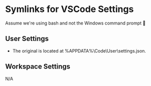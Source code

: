 # Symlinks for VSCode Settings
Assume we're using bash and not the Windows command prompt 🤮

## User Settings
- The original is located at %APPDATA%\Code\User\settings.json.

## Workspace Settings
N/A
